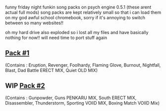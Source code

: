 funny friday night funkin song packs on psych engine 0.5.1 (these arent actual full mods)
song packs are kept relatively small so that i can load them on my god awful school chromebook, sorry if it's annoying to switch between so many websites!!

oh my hard drive also exploded so i lost all my files and have basically nothing for now!! will need time to port stuff again

[Pack #1](https://whiskinator.github.io/Pack_1/)
-
(Contains : Eruption, Revenger, Foolhardy, Flaming Glove, Burnout, Nightfall, Blast, Dad Battle ERECT MIX, Quiet OLD MIX)

WIP [Pack #2](https://whiskinator.github.io/Pack_2/)
-
(Contains : Gunpowder, Guns PENKARU MIX, South ERECT MIX, Disassembler, Thunderstorm, Sporting VOIID MIX, Boxing Match VOIID Mix)
